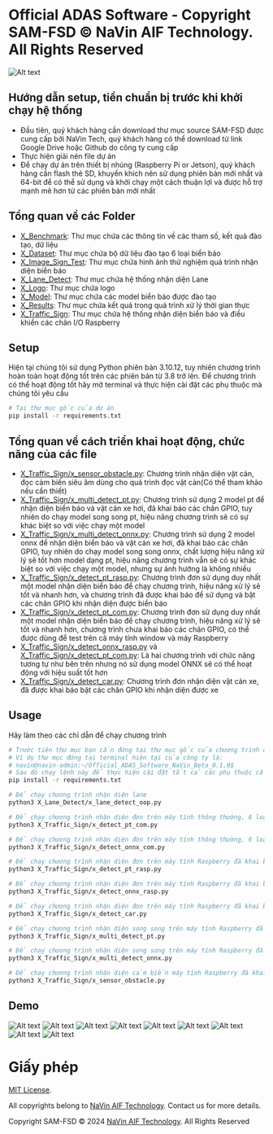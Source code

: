 # Official ADAS Software - Copyright SAM-FSD © NaVin AIF Technology. All Rights Reserved
<img src="X_Logo/x_logo.jpg" alt="Alt text">

## Hướng dẫn setup, tiền chuẩn bị trước khi khởi chạy hệ thống
* Đầu tiên, quý khách hàng cần download thư mục source SAM-FSD được cung cấp bởi NaVin Tech, quý khách hàng có thể download từ link Google Drive hoặc Github do công ty cung cấp
* Thực hiện giải nén file dự án
* Để chạy dự án trên thiết bị nhúng (Raspberry Pi or Jetson), quý khách hàng cần flash thẻ SD, khuyến khích nên sử dụng phiên bản mới nhất và 64-bit để có thể sử dụng và khởi chạy một cách thuận lợi và được hỗ trợ mạnh mẽ hơn từ các phiên bản mới nhất

## Tổng quan về các Folder
* [X_Benchmark](X_Benchmark): Thư mục chứa các thông tin về các tham số, kết quả đào tạo, dữ liệu
* [X_Dataset](X_Dataset): Thư mục chứa bộ dữ liệu đào tạo 6 loại biển báo
* [X_Image_Sign_Test](X_Image_Sign_Test): Thư mục chứa hình ảnh thử nghiệm quá trình nhận diện biển báo
* [X_Lane_Detect](X_Lane_Detect): Thư mục chứa hệ thống nhận diện Lane
* [X_Logo](X_Logo): Thư mục chứa logo 
* [X_Model](X_Model): Thư mục chứa các model biển báo được đào tạo
* [X_Results](X_Results): Thư mục chứa kết quả trong quá trình xử lý thời gian thực
* [X_Traffic_Sign](X_Traffic_Sign): Thư mục chứa hệ thống nhận diện biển báo và điều khiển các chân I/O Raspberry


## Setup
Hiện tại chúng tôi sử dụng Python phiên bản 3.10.12, tuy nhiên chương trình hoàn toàn hoạt động tốt trên các phiên bản từ 3.8 trở lên. Để chương trình có thể hoạt động tốt hãy mở terminal và thực hiện cài đặt các phụ thuộc mà chúng tôi yêu cầu


```bash
# Tại thư mục gốc của dự án
pip install -r requirements.txt
```

## Tổng quan về cách triển khai hoạt động, chức năng của các file

* [X_Traffic_Sign/x_sensor_obstacle.py](X_Traffic_Sign/x_sensor_obstacle.py): Chương trình nhận diện vật cản, đọc cảm biến siêu âm dùng cho quá trình đọc vật cản(Có thể tham khảo nếu cần thiết)
* [X_Traffic_Sign/x_multi_detect_pt.py](X_Traffic_Sign/x_multi_detect_pt.py): Chương trình sử dụng 2 model pt để nhận diện biển báo và vật cản xe hơi, đã khai báo các chân GPIO, tuy nhiên do chạy model song song pt, hiệu năng chương trình sẽ có sự khác biệt so với việc chạy một model
* [X_Traffic_Sign/x_multi_detect_onnx.py](X_Traffic_Sign/x_multi_detect_onnx.py): Chương trình sử dụng 2 model onnx để nhận diện biển báo và vật cản xe hơi, đã khai báo các chân GPIO, tuy nhiên do chạy model song song onnx, chất lượng hiệu năng xử lý sẽ tốt hơn model dạng pt, hiệu năng chương trình vẫn sẽ có sự khác biệt so với việc chạy một model, nhưng sự ảnh hưởng là không nhiều
* [X_Traffic_Sign/x_detect_pt_rasp.py](X_Traffic_Sign/x_detect_pt_rasp.py): Chương trình đơn sử dụng duy nhất một model nhận diện biển báo để chạy chương trình, hiệu năng xử lý sẽ tốt và nhanh hơn, và chương trình đã được khai báo để sử dụng và bật các chân GPIO khi nhận diện được biển báo
 * [X_Traffic_Sign/x_detect_pt_com.py](X_Traffic_Sign/x_detect_pt_com.py): Chương trình đơn sử dụng duy nhất một model nhận diện biển báo để chạy chương trình, hiệu năng xử lý sẽ tốt và nhanh hơn, chương trình chưa khai báo các chân GPIO, có thể được dùng để test trên cả máy tính window và máy Raspberry
* [X_Traffic_Sign/x_detect_onnx_rasp.py](X_Traffic_Sign/x_detect_onnx_rasp.py) và [X_Traffic_Sign/x_detect_pt_com.py](X_Traffic_Sign/x_detect_pt_com.py): Là hai chương trình với chức năng tương tự như bên trên nhưng nó sử dụng model ONNX sẽ có thể hoạt động với hiệu suất tốt hơn
 * [X_Traffic_Sign/x_detect_car.py](X_Traffic_Sign/x_detect_car.py): Chương trình đơn nhận diện vật cản xe, đã được khai báo bật các chân GPIO khi nhận diện được xe
 

## Usage
Hãy làm theo các chỉ dẫn để chạy chương trình
```bash
# Trước tiên thư mục bạn cần đứng tại thư mục gốc của chương trình để khởi chạy chính xác
# Ví dụ thư mục đứng tại terminal hiện tại của công ty là:
# navin@navin-admin:~/Official_ADAS_Software_NaVin_Beta_0.1.0$ 
# Sau đó chạy lệnh này để thực hiện cài đặt tất cả các phụ thuộc cần thiết để chạy chương trình
pip install -r requirements.txt

# Để chạy chương trình nhận diện lane
python3 X_Lane_Detect/x_lane_detect_oop.py

# Để chạy chương trình nhận diện đơn trên máy tính thông thường, 6 loại biển báo, cấu trúc pt
python3 X_Traffic_Sign/x_detect_pt_com.py

# Để chạy chương trình nhận diện đơn trên máy tính thông thường, 6 loại biển báo, cấu trúc onnx
python3 X_Traffic_Sign/x_detect_onnx_com.py

# Để chạy chương trình nhận diện đơn trên máy tính Raspberry đã khai báo kích các chân GPIO, 6 loại biển báo, cấu trúc pt
python3 X_Traffic_Sign/x_detect_pt_rasp.py

# Để chạy chương trình nhận diện đơn trên máy tính Raspberry đã khai báo kích các chân GPIO, 6 loại biển báo, cấu trúc onnx
python3 X_Traffic_Sign/x_detect_onnx_rasp.py

# Để chạy chương trình nhận diện đơn trên máy tính Raspberry đã khai báo kích các chân GPIO, vật cản xe, cấu trúc pt
python3 X_Traffic_Sign/x_detect_car.py

# Để chạy chương trình nhận diện song song trên máy tính Raspberry đã khai báo kích các chân GPIO, vật cản xe và 6 loại biển báo, cấu trúc pt
python3 X_Traffic_Sign/x_multi_detect_pt.py

# Để chạy chương trình nhận diện song song trên máy tính Raspberry đã khai báo kích các chân GPIO, vật cản xe và 6 loại biển báo, cấu trúc onnx
python3 X_Traffic_Sign/x_multi_detect_onnx.py

# Để chạy chương trình nhận diện cảm biến máy tính Raspberry đã khai báo kích các chân GPIO, vật cản xe, bạn trước tiên cần phải khai báo các chân cắm và dữ liệu trước tiên để thực hiện đúng và chương trình hoạt động
python3 X_Traffic_Sign/x_sensor_obstacle.py
```

## Demo
<img src="X_Results/x_lane.png" alt="Alt text">
<img src="X_Results/x_lane1.png" alt="Alt text">
<img src="X_Results/x_car.png" alt="Alt text">
<img src="X_Results/x_green_light.png" alt="Alt text">
<img src="X_Results/x_pedestrian.png" alt="Alt text">
<img src="X_Results/x_stop_sign.png" alt="Alt text">
<img src="X_Results/x_train.png" alt="Alt text">
<img src="X_Results/x_turn_left.png" alt="Alt text">
<img src="X_Results/x_turn_right.png" alt="Alt text">

# Giấy phép

[MIT License](https://opensource.org/licenses/MIT).

All copyrights belong to [NaVin AIF Technology](https://youtube.com/@navin_aif_tech?si=weCtRn8YjGdgIVZk). Contact us for more details.

Copyright SAM-FSD © 2024 [NaVin AIF Technology](https://youtube.com/@navin_aif_tech?si=weCtRn8YjGdgIVZk). All Rights Reserved
